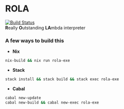 # ROLA
[![Build Status](https://travis-ci.com/appositum/rola.svg?branch=master)](https://travis-ci.com/appositum/rola)
<br>
<b>R</b>eally <b>O</b>utstanding <b>LA</b>mbda interpreter

### A few ways to build this
- **Nix**
```bash
nix-build && nix run rola-exe
```

- **Stack**
```bash
stack install && stack build && stack exec rola-exe
```

- **Cabal**
```bash
cabal new-update
cabal new-build && cabal new-exec rola-exe
```
